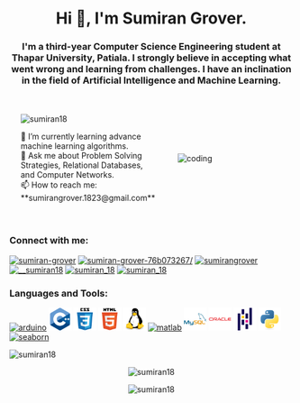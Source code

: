 <h1 align="center">Hi 👋, I'm Sumiran Grover.</h1>
<h3 align="center">I'm a third-year Computer Science Engineering student at Thapar University, Patiala. I strongly believe in accepting what went wrong and learning from challenges. I have an inclination in the field of Artificial Intelligence and Machine Learning.</h3>

<div style="display: flex; flex-direction: row; align-items: center;">
  <div style="flex-basis: 30%; padding: 20px;">
    <p>
      <img src="https://komarev.com/ghpvc/?username=sumiran18&label=Profile%20views&color=0e75b6&style=flat" alt="sumiran18">
    </p>
    <p>
      🔭 I’m currently learning advance machine learning algorithms.<br>
      💬 Ask me about Problem Solving Strategies, Relational Databases, and Computer Networks.<br>
      📫 How to reach me: **sumirangrover.1823@gmail.com**
    
  </div>
  <div style="flex-basis: 70%; padding: 20px;">
    <img width="400" align="right" src="https://user-images.githubusercontent.com/59734313/157189039-c09b3e38-9f42-42c0-ab54-14f1574190a7.gif" alt="coding">
    </p>
  </div>
</div>

<h3 align="left">Connect with me:</h3>
<p align="left">
  <a href="https://codepen.io/sumiran-grover" target="_blank"><img src="https://raw.githubusercontent.com/rahuldkjain/github-profile-readme-generator/master/src/images/icons/Social/codepen.svg" alt="sumiran-grover" height="30" width="40"></a>
  <a href="https://linkedin.com/in/sumiran-grover-76b073267/" target="_blank"><img src="https://raw.githubusercontent.com/rahuldkjain/github-profile-readme-generator/master/src/images/icons/Social/linked-in-alt.svg" alt="sumiran-grover-76b073267/" height="30" width="40"></a>
  <a href="https://kaggle.com/sumirangrover" target="_blank"><img src="https://raw.githubusercontent.com/rahuldkjain/github-profile-readme-generator/master/src/images/icons/Social/kaggle.svg" alt="sumirangrover" height="30" width="40"></a>
  <a href="https://instagram.com/__sumiran18" target="_blank"><img src="https://raw.githubusercontent.com/rahuldkjain/github-profile-readme-generator/master/src/images/icons/Social/instagram.svg" alt="__sumiran18" height="30" width="40"></a>
  <a href="https://www.leetcode.com/sumiran_18" target="_blank"><img src="https://raw.githubusercontent.com/rahuldkjain/github-profile-readme-generator/master/src/images/icons/Social/leet-code.svg" alt="sumiran_18" height="30" width="40"></a>
  <a href="https://auth.geeksforgeeks.org/user/sumiran_18" target="_blank"><img src="https://raw.githubusercontent.com/rahuldkjain/github-profile-readme-generator/master/src/images/icons/Social/geeks-for-geeks.svg" alt="sumiran_18" height="30" width="40"></a>
</p>

<h3 align="left">Languages and Tools:</h3>
<p align="left">
  <a href="https://www.arduino.cc/" target="_blank" rel="noreferrer"><img src="https://cdn.worldvectorlogo.com/logos/arduino-1.svg" alt="arduino" width="40" height="40"></a>
  <a href="https://www.w3schools.com/cpp/" target="_blank" rel="noreferrer"><img src="https://raw.githubusercontent.com/devicons/devicon/master/icons/cplusplus/cplusplus-original.svg" alt="cplusplus" width="40" height="40"></a>
  <a href="https://www.w3schools.com/css/" target="_blank" rel="noreferrer"><img src="https://raw.githubusercontent.com/devicons/devicon/master/icons/css3/css3-original-wordmark.svg" alt="css3" width="40" height="40"></a>
  <a href="https://www.w3.org/html/" target="_blank" rel="noreferrer"><img src="https://raw.githubusercontent.com/devicons/devicon/master/icons/html5/html5-original-wordmark.svg" alt="html5" width="40" height="40"></a>
  <a href="https://www.linux.org/" target="_blank" rel="noreferrer"><img src="https://raw.githubusercontent.com/devicons/devicon/master/icons/linux/linux-original.svg" alt="linux" width="40" height="40"></a>
  <a href="https://www.mathworks.com/" target="_blank" rel="noreferrer"><img src="https://upload.wikimedia.org/wikipedia/commons/2/21/Matlab_Logo.png" alt="matlab" width="40" height="40"></a>
  <a href="https://www.mysql.com/" target="_blank" rel="noreferrer"><img src="https://raw.githubusercontent.com/devicons/devicon/master/icons/mysql/mysql-original-wordmark.svg" alt="mysql" width="40" height="40"></a>
  <a href="https://www.oracle.com/" target="_blank" rel="noreferrer"><img src="https://raw.githubusercontent.com/devicons/devicon/master/icons/oracle/oracle-original.svg" alt="oracle" width="40" height="40"></a>
  <a href="https://pandas.pydata.org/" target="_blank" rel="noreferrer"><img src="https://raw.githubusercontent.com/devicons/devicon/2ae2a900d2f041da66e950e4d48052658d850630/icons/pandas/pandas-original.svg" alt="pandas" width="40" height="40"></a>
  <a href="https://www.python.org" target="_blank" rel="noreferrer"><img src="https://raw.githubusercontent.com/devicons/devicon/master/icons/python/python-original.svg" alt="python" width="40" height="40"></a>
  <a href="https://seaborn.pydata.org/" target="_blank" rel="noreferrer"><img src="https://seaborn.pydata.org/_images/logo-mark-lightbg.svg" alt="seaborn" width="40" height="40"></a>
</p>

<p align="left">
  <img src="https://github-readme-stats.vercel.app/api/top-langs/?username=sumiran18&layout=compact" alt="sumiran18">
</p>

<p align="center">
  <img src="https://github-readme-stats.vercel.app/api?username=sumiran18&show_icons=true&locale=en" alt="sumiran18">
</p>

<p align="center">
  <img src="https://github-readme-streak-stats.herokuapp.com/?user=sumiran18" alt="sumiran18">
</p>

